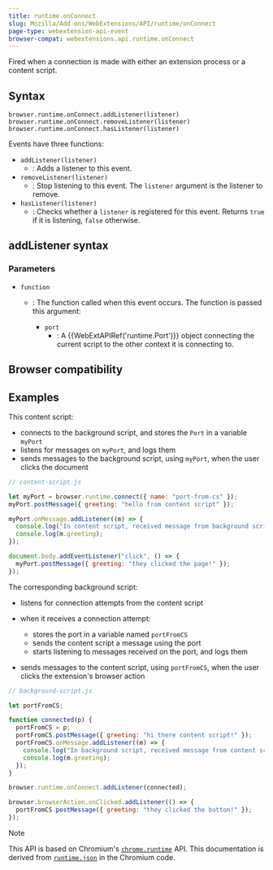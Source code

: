 ```yaml
---
title: runtime.onConnect
slug: Mozilla/Add-ons/WebExtensions/API/runtime/onConnect
page-type: webextension-api-event
browser-compat: webextensions.api.runtime.onConnect
---
```




Fired when a connection is made with either an extension process or a content script.

## Syntax

```js-nolint
browser.runtime.onConnect.addListener(listener)
browser.runtime.onConnect.removeListener(listener)
browser.runtime.onConnect.hasListener(listener)
```

Events have three functions:

- `addListener(listener)`
  - : Adds a listener to this event.
- `removeListener(listener)`
  - : Stop listening to this event. The `listener` argument is the listener to remove.
- `hasListener(listener)`
  - : Checks whether a `listener` is registered for this event. Returns `true` if it is listening, `false` otherwise.

## addListener syntax

### Parameters

- `function`

  - : The function called when this event occurs. The function is passed this argument:

    - `port`
      - : A {{WebExtAPIRef('runtime.Port')}} object connecting the current script to the other context it is connecting to.

## Browser compatibility



## Examples

This content script:

- connects to the background script, and stores the `Port` in a variable `myPort`
- listens for messages on `myPort`, and logs them
- sends messages to the background script, using `myPort`, when the user clicks the document

```js
// content-script.js

let myPort = browser.runtime.connect({ name: "port-from-cs" });
myPort.postMessage({ greeting: "hello from content script" });

myPort.onMessage.addListener((m) => {
  console.log("In content script, received message from background script: ");
  console.log(m.greeting);
});

document.body.addEventListener("click", () => {
  myPort.postMessage({ greeting: "they clicked the page!" });
});
```

The corresponding background script:

- listens for connection attempts from the content script
- when it receives a connection attempt:

  - stores the port in a variable named `portFromCS`
  - sends the content script a message using the port
  - starts listening to messages received on the port, and logs them

- sends messages to the content script, using `portFromCS`, when the user clicks the extension's browser action

```js
// background-script.js

let portFromCS;

function connected(p) {
  portFromCS = p;
  portFromCS.postMessage({ greeting: "hi there content script!" });
  portFromCS.onMessage.addListener((m) => {
    console.log("In background script, received message from content script");
    console.log(m.greeting);
  });
}

browser.runtime.onConnect.addListener(connected);

browser.browserAction.onClicked.addListener(() => {
  portFromCS.postMessage({ greeting: "they clicked the button!" });
});
```



> [!NOTE]
> This API is based on Chromium's [`chrome.runtime`](https://developer.chrome.com/docs/extensions/reference/api/runtime#event-onConnect) API. This documentation is derived from [`runtime.json`](https://chromium.googlesource.com/chromium/src/+/master/extensions/common/api/runtime.json) in the Chromium code.

<!--
// Copyright 2015 The Chromium Authors. All rights reserved.
//
// Redistribution and use in source and binary forms, with or without
// modification, are permitted provided that the following conditions are
// met:
//
//    * Redistributions of source code must retain the above copyright
// notice, this list of conditions and the following disclaimer.
//    * Redistributions in binary form must reproduce the above
// copyright notice, this list of conditions and the following disclaimer
// in the documentation and/or other materials provided with the
// distribution.
//    * Neither the name of Google Inc. nor the names of its
// contributors may be used to endorse or promote products derived from
// this software without specific prior written permission.
//
// THIS SOFTWARE IS PROVIDED BY THE COPYRIGHT HOLDERS AND CONTRIBUTORS
// "AS IS" AND ANY EXPRESS OR IMPLIED WARRANTIES, INCLUDING, BUT NOT
// LIMITED TO, THE IMPLIED WARRANTIES OF MERCHANTABILITY AND FITNESS FOR
// A PARTICULAR PURPOSE ARE DISCLAIMED. IN NO EVENT SHALL THE COPYRIGHT
// OWNER OR CONTRIBUTORS BE LIABLE FOR ANY DIRECT, INDIRECT, INCIDENTAL,
// SPECIAL, EXEMPLARY, OR CONSEQUENTIAL DAMAGES (INCLUDING, BUT NOT
// LIMITED TO, PROCUREMENT OF SUBSTITUTE GOODS OR SERVICES; LOSS OF USE,
// DATA, OR PROFITS; OR BUSINESS INTERRUPTION) HOWEVER CAUSED AND ON ANY
// THEORY OF LIABILITY, WHETHER IN CONTRACT, STRICT LIABILITY, OR TORT
// (INCLUDING NEGLIGENCE OR OTHERWISE) ARISING IN ANY WAY OUT OF THE USE
// OF THIS SOFTWARE, EVEN IF ADVISED OF THE POSSIBILITY OF SUCH DAMAGE.
-->
